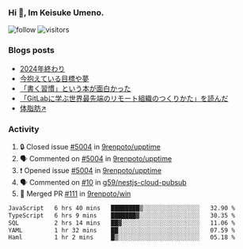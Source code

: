 ### Hi 👋, Im Keisuke Umeno.

<!--
**9renpoto/9renpoto** is a ✨ _special_ ✨ repository because its `README.md` (this file) appears on your GitHub profile.

Here are some ideas to get you started:

- 🔭 I’m currently working on ...
- 🌱 I’m currently learning ...
- 👯 I’m looking to collaborate on ...
- 🤔 I’m looking for help with ...
- 💬 Ask me about ...
- 📫 How to reach me: ...
- 😄 Pronouns: ...
- ⚡ Fun fact: ...
-->

![follow](https://img.shields.io/github/followers/9renpoto?label=Follow&style=social)
![visitors](https://komarev.com/ghpvc/?username=9renpoto&label=Profile%20views&color=0e75b6&style=flat)

### Blogs posts

<!-- BLOG-POST-LIST:START -->
- [2024年終わり](https://9renpoto.win/entry/2024/12/31/2024-end)
- [今抱えている目標や夢](https://9renpoto.win/entry/2024/12/02/objective)
- [「書く習慣」という本が面白かった](https://9renpoto.win/entry/2024/11/11/leave_a_feeling_sad)
- [「GitLabに学ぶ世界最先端のリモート組織のつくりかた」を読んだ](https://9renpoto.win/entry/2024/09/10/remote_organization)
- [体脂肪↗](https://9renpoto.win/entry/2024/08/12/gaining_fat)
<!-- BLOG-POST-LIST:END -->

### Activity

<!--START_SECTION:activity-->
1. 🔒 Closed issue [#5004](https://github.com/9renpoto/upptime/issues/5004) in [9renpoto/upptime](https://github.com/9renpoto/upptime)
2. 🗣 Commented on [#5004](https://github.com/9renpoto/upptime/issues/5004#issuecomment-2566752267) in [9renpoto/upptime](https://github.com/9renpoto/upptime)
3. ❗ Opened issue [#5004](https://github.com/9renpoto/upptime/issues/5004) in [9renpoto/upptime](https://github.com/9renpoto/upptime)
4. 🗣 Commented on [#10](https://github.com/g59/nestjs-cloud-pubsub/pull/10#issuecomment-2566487127) in [g59/nestjs-cloud-pubsub](https://github.com/g59/nestjs-cloud-pubsub)
5. 🎉 Merged PR [#111](https://github.com/9renpoto/win/pull/111) in [9renpoto/win](https://github.com/9renpoto/win)
<!--END_SECTION:activity-->

<!--START_SECTION:waka-->

```txt
JavaScript   6 hrs 40 mins   ████████▒░░░░░░░░░░░░░░░░   32.90 %
TypeScript   6 hrs 9 mins    ███████▓░░░░░░░░░░░░░░░░░   30.35 %
SQL          2 hrs 14 mins   ██▓░░░░░░░░░░░░░░░░░░░░░░   11.06 %
YAML         1 hr 32 mins    ██░░░░░░░░░░░░░░░░░░░░░░░   07.59 %
Haml         1 hr 2 mins     █▒░░░░░░░░░░░░░░░░░░░░░░░   05.18 %
```

<!--END_SECTION:waka-->
